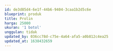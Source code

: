 ```yaml
---
id: de3d85d4-6e1f-44b6-9404-3caa1b2d5c6e
blueprint: produk
title: Prolin
harga: 25000
ukuran: '1 botol'
unggulan: tidak
updated_by: 036cc78d-c75e-4a64-afa5-a0b812c4ea25
updated_at: 1638432659
---
```

